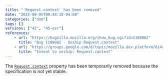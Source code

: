 ```yaml
---
title: "`Request.context` has been removed"
date: "2015-08-05T00:48:18-04:00"
categories: ["dom"]
tags: []
versions: ["42", "45-esr"]
references:
    - url: "https://bugzilla.mozilla.org/show_bug.cgi?id=1188062"
      title: "Bug 1188062 - Unship Request.context"
    - url: "https://groups.google.com/d/topic/mozilla.dev.platform/6i4a8JpJ6Ok/discussion"
      title: "Intent to unship: Request.context"
---
```

The [`Request.context`](https://developer.mozilla.org/docs/Web/API/Request/context) property has been temporarily removed because the specification is not yet stable.
